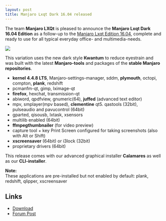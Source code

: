 ```yaml
---
layout: post
title: Manjaro Lxqt Dark 16.04 released
---
```


The team **Manjaro LXQt** is pleased to announce the **Manjaro Lxqt Dark 16.04 Edition** as a follow-up to the [Manjaro Lxqt Edition 16.04](http://manjaro.github.io/Manjaro-Lxqt-16.04-released/), complete and ready to use for all typical everyday office- and multimedia-needs.  

<img src="https://manjaro.github.io/images/manjaro-lxqt-dark.jpg">

This variation uses the new dark style **Kwantum** to reduce eyestrain and was built with the latest **Manjaro-tools** and packages of the **stable Manjaro repositories**.

* **kernel 4.4.8 LTS**, Manjaro-settings-manager, sddm, **plymouth**, octopi, compton, **plank**, redshift
* pcmanfm-qt, gimp, lximage-qt
* **firefox**, hexchat, transmission-qt
* abiword, qpdfview, gnumeric(64), **juffed** (advanced text editor)
* mpv, smplayer(mpv based), **clementine** qt5. qastools (32bit), pulseaudio and pavucontrol (64bit)
* gparted, qisousb, lxtask, xsensors
* multilib enabled (64bit)
* **ffmpegthumbnailer** (for video preview)
* capture tool + key Print Screen configured for taking screenshots (also with Alt or Shift)
* **xscreensaver** (64bit) or i3lock (32bit)
* proprietary drivers (64bit)

This release comes with our advanced graphical installer **Calamares** as well as our **CLI-installer**. 

**Note:**  
These applications are pre-installed but not enabled by default: plank, redshift, qlipper, xscreensaver

## Links

* [Download](https://sourceforge.net/projects/manjarolinux/files/community/LXQT/2016.04/)
* [Forum Post](https://forum.manjaro.org/index.php?topic=33423.msg273424#msg273424)
